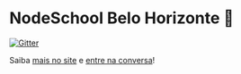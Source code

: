 # NodeSchool Belo Horizonte :sunrise_over_mountains:

[![Gitter](https://badges.gitter.im/Join%20Chat.svg)](https://gitter.im/nodeschool/belo-horizonte?utm_source=badge&utm_medium=badge&utm_campaign=pr-badge&utm_content=badge)

Saiba [mais no site](http://nodeschool.github.io/belo-horizonte) e [entre na conversa](https://github.com/nodeschool/belo-horizonte/issues)!
